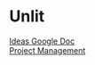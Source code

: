 Unlit
=====

[Ideas Google Doc](https://docs.google.com/document/d/1hyolGpik-Dnw_ADXJac1sqzm-3przO4i-MstFqhBrK0/edit)  
[Project Management](https://www.producteev.com/workspace/t/54597225b2fa09314f000001)
